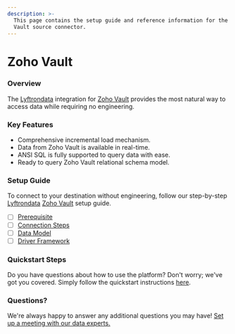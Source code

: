 ```yaml
---
description: >-
  This page contains the setup guide and reference information for the Zoho
  Vault source connector.
---
```


# Zoho Vault

### Overview

The [Lyftrondata](https://www.lyftrondata.com/) integration for [Zoho Vault](None/) provides the most natural way to access data while requiring no engineering.

### Key Features

* Comprehensive incremental load mechanism.
* Data from Zoho Vault is available in real-time.
* ANSI SQL is fully supported to query data with ease.
* Ready to query Zoho Vault relational schema model.

### Setup Guide

To connect to your destination without engineering, follow our step-by-step [Lyftrondata](https://www.lyftrondata.com/) [Zoho Vault](None/) setup guide.

* [ ] [Prerequisite](prerequisite.md)
* [ ] [Connection Steps](connection-steps.md)
* [ ] [Data Model](data-model/erd.md)
* [ ] [Driver Framework](driver-framework/)

### Quickstart Steps

Do you have questions about how to use the platform? Don't worry; we've got you covered. Simply follow the quickstart instructions [here](../../).

### Questions? <a href="#questions" id="questions"></a>

We're always happy to answer any additional questions you may have! [Set up a meeting with our data experts.](https://www.lyftrondata.com/book-a-meeting/)
